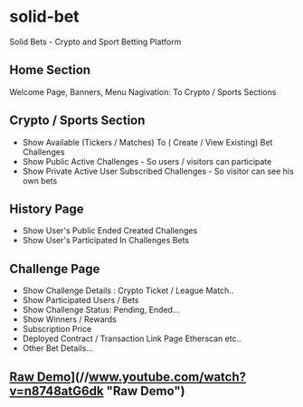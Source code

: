 # solid-bet
Solid Bets - Crypto and Sport Betting Platform

## Home Section
Welcome Page, Banners, Menu Nagivation: To Crypto / Sports Sections

## Crypto / Sports Section
* Show Available (Tickers / Matches) To ( Create / View Existing) Bet Challenges
* Show Public Active Challenges - So users / visitors can participate 
* Show Private Active User Subscribed Challenges - So visitor can see his own bets

## History Page
* Show User's Public Ended Created Challenges
* Show User's Participated In Challenges Bets

## Challenge Page
* Show Challenge Details : Crypto Ticket / League Match..
* Show Participated Users / Bets
* Show Challenge Status: Pending, Ended...
* Show Winners / Rewards
* Subscription Price
* Deployed Contract / Transaction Link Page Etherscan etc..
* Other Bet Details...

## [Raw Demo](//img.youtube.com/vi/n8748atG6dk/0.jpg)](//www.youtube.com/watch?v=n8748atG6dk "Raw Demo")
